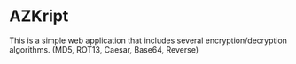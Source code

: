 # AZKript
This is a simple web application that includes several encryption/decryption algorithms. (MD5, ROT13, Caesar, Base64, Reverse)
